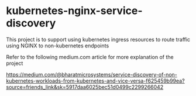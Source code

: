 # kubernetes-nginx-service-discovery
This project is to support using kubernetes ingress resources to route traffic using NGINX to non-kubernetes endpoints

Refer to the following medium.com article for more explanation of the project

https://medium.com/@bharatmicrosystems/service-discovery-of-non-kubernetes-workloads-from-kubernetes-and-vice-versa-f625459b99ea?source=friends_link&sk=5917daa6025bec51d0499c2299266042

